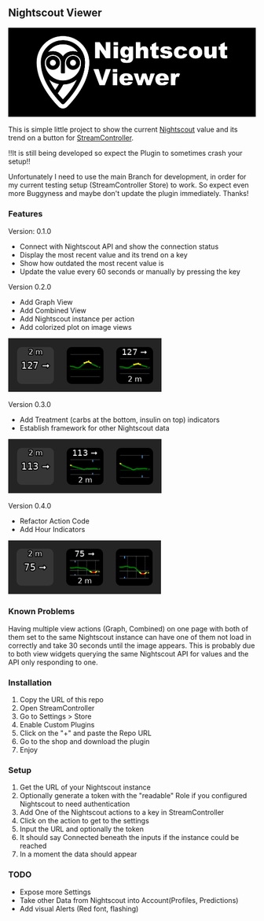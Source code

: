 ## Nightscout Viewer

![Logo](store/banner_name.png)

This is simple little project to show the current [Nightscout](https://nightscout.github.io/) value and its trend
on a button for [StreamController](https://github.com/StreamController/StreamController).

!!It is still being developed so expect the Plugin to sometimes crash your setup!!

Unfortunately I need to use the main Branch for development, in order for my current
testing setup (StreamController Store) to work. So expect even more Buggyness and maybe
don't update the plugin immediately. Thanks!

### Features

Version: 0.1.0

+ Connect with Nightscout API and show the connection status
+ Display the most recent value and its trend on a key
+ Show how outdated the most recent value is
+ Update the value every 60 seconds or manually by pressing the key


Version 0.2.0

+ Add Graph View
+ Add Combined View
+ Add Nightscout instance per action
+ Add colorized plot on image views

![Screenshot Version 0.2.0](store/Preview_0_2_0.png)

Version 0.3.0

+ Add Treatment (carbs at the bottom, insulin on top) indicators
+ Establish framework for other Nightscout data

![Screenshot Version 0.3.0](store/Preview_0_3_0.png)

Version 0.4.0

+ Refactor Action Code
+ Add Hour Indicators

![Screenshot Version 0.4.0](store/Preview_0_4_0.png)

### Known Problems

Having multiple view actions (Graph, Combined) on one page with both of them set to the same Nightscout instance can have one of them not load in correctly and take 30 seconds until the image appears. This is probably due to both view widgets querying the same Nightscout API for values and the API only responding to one.

### Installation

1. Copy the URL of this repo
2. Open StreamController
3. Go to Settings > Store
4. Enable Custom Plugins
5. Click on the "+" and paste the Repo URL
6. Go to the shop and download the plugin
7. Enjoy

### Setup

1. Get the URL of your Nightscout instance
2. Optionally generate a token with the "readable" Role if you configured Nightscout to need authentication
3. Add One of the Nightscout actions to a key in StreamController
4. Click on the action to get to the settings
5. Input the URL and optionally the token
6. It should say Connected beneath the inputs if the instance could be reached
7. In a moment the data should appear 

### TODO

+ Expose more Settings
+ Take other Data from Nightscout into Account(Profiles, Predictions)
+ Add visual Alerts (Red font, flashing)
